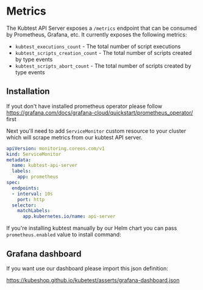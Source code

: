 # Metrics

The Kubtest API Server exposes a `/metrics` endpoint that can be consumed by Prometheus, Grafana, etc. It
currently exposes the following metrics:

* `kubtest_executions_count` - The total number of script executions
* `kubtest_scripts_creation_count` - The total number of scripts created by type events
* `kubtest_scripts_abort_count` - The total number of scripts created by type events


## Installation

If yout don't have installed prometheus operator please follow https://grafana.com/docs/grafana-cloud/quickstart/prometheus_operator/ first 

Next you'll need to add `ServiceMonitor` custom resource to your cluster which will scrape metrics from our
kubtest API server.

```yaml
apiVersion: monitoring.coreos.com/v1
kind: ServiceMonitor
metadata:
  name: kubtest-api-server
  labels:
    app: prometheus
spec:
  endpoints:
  - interval: 10s
    port: http
  selector:
    matchLabels:
      app.kubernetes.io/name: api-server
```

If you're installing kubtest manually by our Helm chart you can pass `prometheus.enabled` value to install 
command: 



## Grafana dashboard 

If you want use our dashboard please import this json definition:

https://kubeshop.github.io/kubetest/asserts/grafana-dashboard.json
